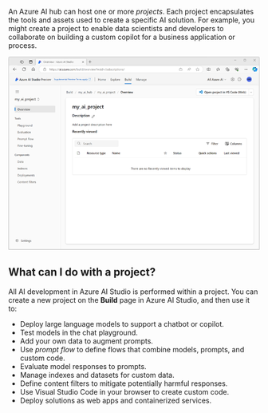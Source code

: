 An Azure AI hub can host one or more *projects*. Each project encapsulates the tools and assets used to create a specific AI solution. For example, you might create a project to enable data scientists and developers to collaborate on building a custom copilot for a business application or process.

![Screenshot of a project in Azure AI Studio.](../media/azure-ai-project.png)

## What can I do with a project?

All AI development in Azure AI Studio is performed within a project. You can create a new project on the **Build** page in Azure AI Studio, and then use it to:

- Deploy large language models to support a chatbot or copilot.
- Test models in the chat playground.
- Add your own data to augment prompts.
- Use *prompt flow* to define flows that combine models, prompts, and custom code.
- Evaluate model responses to prompts.
- Manage indexes and datasets for custom data.
- Define content filters to mitigate potentially harmful responses.
- Use Visual Studio Code in your browser to create custom code.
- Deploy solutions as web apps and containerized services.
